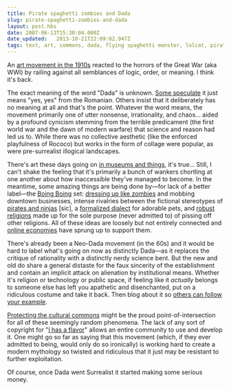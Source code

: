```yaml
---
title: Pirate spaghetti zombies and Dada
slug: pirate-spaghetti-zombies-and-dada
layout: post.hbs
date: 2007-06-13T15:30:04.000Z
date_updated:   2013-10-21T22:09:02.947Z
tags: text, art, commons, dada, flying spaghetti monster, lolcat, pirate, revolution
---
```


An <a href="http://www.peak.org/~dadaist/Art/index.html" title="A gallery on Peak.org">art movement in the 1910s</a> reacted to the horrors of the Great War (aka WWI) by railing against all semblances of logic, order, or meaning. I think it's back.<!--more-->

The exact meaning of the word "Dada" is unknown. <a href="http://en.wikipedia.org/wiki/Dada" title="Dada on Wikipedia">Some speculate</a> it just means "yes, yes" from the Romanian. Others insist that it deliberately has no meaning at all and that's the point. Whatever the word means, the movement primarily one of utter nonsense, irrationality, and chaos... aided by a profound cynicism stemming from the terrible predicament (the first world war and the dawn of modern warfare) that science and reason had led us to. While there was no collective aesthetic (like the enforced playfulness of Rococo) but works in the form of collage were popular, as were pre-surrealist illogical landscapes.

There's art these days going on <a href="http://www.sfmoma.org/exhibitions/exhibitions.asp" title="Current exhibitions at SF MoMA">in museums and things</a>, it's true... Still, I can't shake the feeling that it's primarily a bunch of wankers chortling at one another about how inaccessible they've managed to become. In the meantime, some amazing things are being done by&mdash;for lack of a better label&mdash;the <a href="http://boingboing.net/" title="BoingBoing.net">Boing Boing</a> set: <a href="http://eatbrains.com/" title="EatBrains.com">dressing up like zombies</a> and mobbing downtown businesses, intense rivalries between the fictional stereotypes of <a href="http://www.lanceandeskimo.com/journal/ninjaspirates.shtml" title="LanceAndEskimo.com lays it all out">pirates and ninjas</a> [sic], a <a href="http://www.dashes.com/anil/2007/04/cats-can-has-gr.html" title="'Cats Can Has Grammar' from Anil Dash">formalized dialect</a> for adorable pets, and <a href="http://www.venganza.org/" title="Venganza and the Church of the Flying Spaghetti Monster">robust religions</a> made up for the sole purpose (never admitted to) of pissing off other religions. All of these ideas are loosely but not entirely connected and <a href="http://atheistnation.co.uk/pirate-fish-tshirt-blackwhite-p-129.html" title="Pirate fish t-shirt from AtheistNation.co.uk">online economies</a> have sprung up to support them.

There's already been a Neo-Dada movement (in the 60s) and it would be hard to label what's going on now as distinctly Dada&mdash;as it replaces the critique of rationality with a distinctly nerdy science bent. But the new and old do share a general distaste for the faux sincerity of the establishment and contain an implicit attack on alienation by institutional means. Whether it's religion or technology or public space, if feeling like it <em>actually</em> belongs to someone else  has left you apathetic and disenchanted, put on a ridiculous costume and take it back. Then blog about it so <a href="http://www.metro.co.uk/weird/article.html?in_article_id=43272&in_page_id=2" title="'Student punished for spaghetti beliefs' on Metro.co.uk">others can follow your example</a>.

<a href="http://www.law.duke.edu/boylesite/Intprop.htm" title="Happy 10th birthday to 'A Politics of Intellectual Property'">Protecting the cultural commons</a> might be the proud point-of-intersection for all of these seemingly random phenomena. The lack of any sort of copyright for "<a href="http://icanhascheezburger.com/tag/flavor/" title="Flavor on ICanHasCheezburger.com">I has a flavor</a>" allows an entire community to use and develop it. One might go so far as saying that this movement (which, if they ever admitted to being, would only do so ironically) is working hard to create a modern mythology so twisted and ridiculous that it just may be resistant to further exploitation.

Of course, once Dada went Surrealist it started making some serious money.
